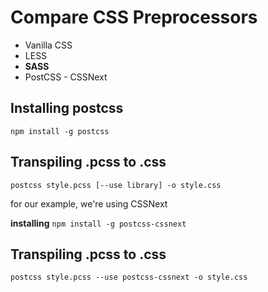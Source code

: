 # Compare CSS Preprocessors

- Vanilla CSS
- LESS
- **SASS**
- PostCSS - CSSNext

## Installing postcss

``npm install -g postcss``

## Transpiling .pcss to .css

``postcss style.pcss [--use library] -o style.css``

for our example, we're using CSSNext

**installing**
``npm install -g postcss-cssnext``

## Transpiling .pcss to .css
``postcss style.pcss --use postcss-cssnext -o style.css``
